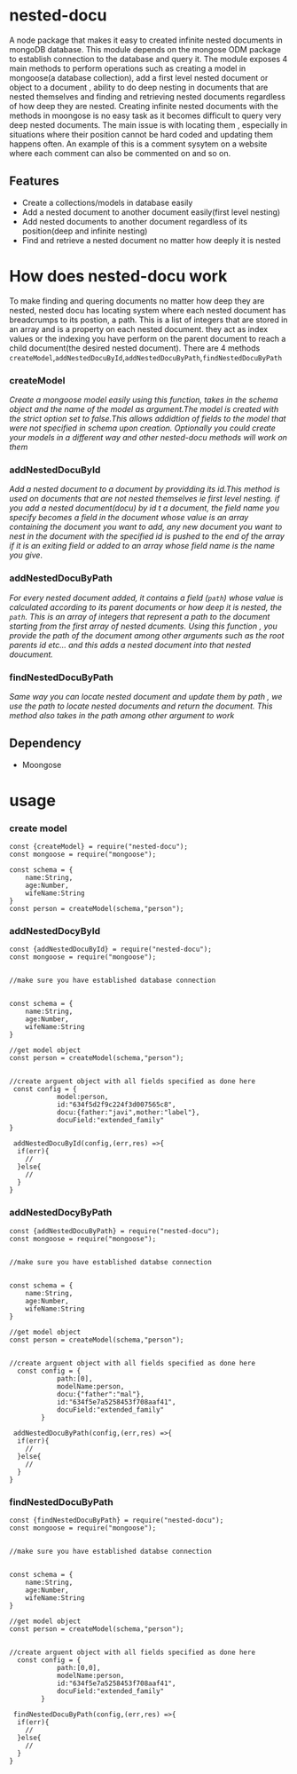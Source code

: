 # nested-docu

A node package that makes it easy to created infinite nested documents in mongoDB database. This module depends on the mongose 
ODM package to establish connection to the database and query it. The module exposes 4 main  methods to perform operations such as creating a model in mongoose(a database collection), add a first level nested document or object to a document , ability to do deep nesting in documents that are nested themselves and finding and retrieving nested documents regardless of how deep they are nested. Creating infinite nested documents with the methods in moongose is no easy task as it becomes difficult to query very deep nested documents. The main issue is with locating them , especially in situations where their position cannot be hard coded and updating them happens often. An example of this is a comment sysytem on a website where each comment can also be commented on and so on.






 
## Features

- Create a collections/models in database easily 
- Add a  nested document to another document easily(first level nesting)
- Add nested documents to another document regardless of its position(deep and infinite nesting)
- Find and retrieve  a nested document no matter how deeply it is nested





# How does nested-docu work

To make finding and quering documents no matter how deep they are nested, nested docu has locating system where each nested document has  breadcrumps to its postion, a path. This  is a  list of integers that are stored in an array and is a property on each nested document. they act as index values or the indexing you have perform on the parent document to reach a child document(the desired nested document).
There are 4  methods 
`createModel`,`addNestedDocuById`,`addNestedDocuByPath`,`findNestedDocuByPath`

### createModel 
  *Create a mongoose model easily using this function, takes in the schema object and the name of the model as argument.The model is created with the strict option set to false.This allows addidtion of fields to the model that were not specified in schema upon creation. Optionally you could create your models in a different way and other nested-docu methods will work on them*

### addNestedDocuById
 *Add a nested document to a document by providding its id.This method is used on documents that are not nested themselves  ie first level nesting. if you add a nested  document(docu) by id t a document, the field name you specify becomes a field in the document whose value is an array containing the document you want to add, any new document you  want to nest in the document with the specified id is pushed to the end of the array if it is an exiting field or added to an array whose field name is the name you give*.

### addNestedDocuByPath
*For every nested document added, it contains a  field (`path`) whose value  is calculated according to its parent documents or how deep it is nested, the `path`. This is an array of integers that represent a path to the document starting from the first array of nested dcuments. Using this function , you provide the path of the document among other arguments such as the root parents id etc... and  this adds a nested document into that nested doucument.*


### findNestedDocuByPath
*Same way you can locate nested document and update them by path , we use the path to locate nested documents and return the document. This method also takes in the path among other argument to work*



## Dependency
- Moongose



# usage

### create model
```
const {createModel} = require("nested-docu");
const mongoose = require("mongoose");

const schema = {
    name:String,
    age:Number,
    wifeName:String
}
const person = createModel(schema,"person");
```






### addNestedDocyById
```
const {addNestedDocuById} = require("nested-docu");
const mongoose = require("mongoose");


//make sure you have established database connection


const schema = {
    name:String,
    age:Number,
    wifeName:String
}

//get model object 
const person = createModel(schema,"person");


//create arguent object with all fields specified as done here
 const config = {
            model:person,
            id:"634f5d2f9c224f3d007565c8",
            docu:{father:"javi",mother:"label"},
            docuField:"extended_family"
}

 addNestedDocuById(config,(err,res) =>{
  if(err){
    //
  }else{
    //
  }
}
```








### addNestedDocyByPath
```
const {addNestedDocuByPath} = require("nested-docu");
const mongoose = require("mongoose");


//make sure you have established databse connection


const schema = {
    name:String,
    age:Number,
    wifeName:String
}

//get model object 
const person = createModel(schema,"person");


//create arguent object with all fields specified as done here
  const config = {
            path:[0],
            modelName:person,
            docu:{"father":"mal"},
            id:"634f5e7a5258453f708aaf41",
            docuField:"extended_family"
        }

 addNestedDocuByPath(config,(err,res) =>{
  if(err){
    //
  }else{
    //
  }
}
```








### findNestedDocuByPath
```
const {findNestedDocuByPath} = require("nested-docu");
const mongoose = require("mongoose");


//make sure you have established databse connection


const schema = {
    name:String,
    age:Number,
    wifeName:String
}

//get model object 
const person = createModel(schema,"person");


//create arguent object with all fields specified as done here
  const config = {
            path:[0,0],
            modelName:person,
            id:"634f5e7a5258453f708aaf41",
            docuField:"extended_family"
        }

 findNestedDocuByPath(config,(err,res) =>{
  if(err){
    //
  }else{
    //
  }
}
```




